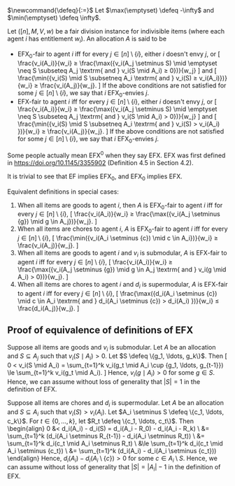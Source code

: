 <span class="invisible">
$\newcommand{\defeq}{:=}$
</span>
Let $\max(\emptyset) \defeq -\infty$ and $\min(\emptyset) \defeq \infty$.

Let $([n], M, V, w)$ be a fair division instance for indivisible items
(where each agent $i$ has entitlement $w_i$). An allocation $A$ is said to be

* EFX<sub>0</sub>-fair to agent $i$ iff for every $j \in [n] \setminus \{i\}$,
either $i$ doesn't envy $j$, or
\[ \frac{v_i(A_i)}{w_i} ≥ \frac{\max(\{v_i(A_j \setminus S) \mid \emptyset \neq S \subseteq A_j
    \textrm{ and } v_i(S \mid A_i) ≥ 0\})}{w_j} \]
and
\[ \frac{\min(\{v_i(S) \mid S \subsetneq A_i \textrm{ and } v_i(S) ≥ v_i(A_i)\})}{w_i} ≥ \frac{v_i(A_j)}{w_j}. \]
If the above conditions are not satisfied for some $j \in [n] \setminus \{i\}$,
we say that $i$ EFX<sub>0</sub>-envies $j$.
* EFX-fair to agent $i$ iff for every $j \in [n] \setminus \{i\}$,
either $i$ doesn't envy $j$, or
\[ \frac{v_i(A_i)}{w_i} ≥ \frac{\max(\{v_i(A_j \setminus S) \mid \emptyset \neq S \subseteq A_j
    \textrm{ and } v_i(S \mid A_i) > 0\})}{w_j} \]
and
\[ \frac{\min(\{v_i(S) \mid S \subsetneq A_i \textrm{ and } v_i(S) > v_i(A_i) \})}{w_i} ≥ \frac{v_i(A_j)}{w_j}. \]
If the above conditions are not satisfied for some $j \in [n] \setminus \{i\}$,
we say that $i$ EFX<sub>0</sub>-envies $j$.

Some people actually mean EFX<sup>0</sup> when they say EFX.
EFX was first defined in <https://doi.org/10.1145/3355902> (Definition 4.5 in Section 4.2).

It is trivial to see that EF implies EFX<sub>0</sub>, and EFX<sub>0</sub> implies EFX.

Equivalent definitions in special cases:

1.  When all items are goods to agent $i$, then $A$ is EFX<sub>0</sub>-fair to agent $i$ iff
    for every $j \in [n] \setminus \{i\}$,
    \[ \frac{v_i(A_i)}{w_i} ≥ \frac{\max(\{v_i(A_j \setminus \{g\}) \mid g \in A_j\})}{w_j}. \]
2.  When all items are chores to agent $i$, $A$ is EFX<sub>0</sub>-fair to agent $i$ iff
    for every $j \in [n] \setminus \{i\}$,
    \[ \frac{\min(\{v_i(A_i \setminus \{c\}) \mid c \in A_i\})}{w_i} ≥ \frac{v_i(A_j)}{w_j}. \]
3.  When all items are goods to agent $i$ and $v_i$ is submodular,
    $A$ is EFX-fair to agent $i$ iff for every $j \in [n] \setminus \{i\}$,
    \[ \frac{v_i(A_i)}{w_i} ≥ \frac{\max(\{v_i(A_j \setminus \{g\})
        \mid g \in A_j \textrm{ and } v_i(g \mid A_i) > 0\})}{w_j}. \]
3.  When all items are chores to agent $i$ and $d_i$ is supermodular,
    $A$ is EFX-fair to agent $i$ iff for every $j \in [n] \setminus \{i\}$,
    \[ \frac{\max(\{d_i(A_i \setminus \{c\}) \mid c \in A_i
        \textrm{ and } d_i(A_i \setminus \{c\}) > d_i(A_i) \})}{w_i} ≤ \frac{d_i(A_j)}{w_j}. \]

## Proof of equivalence of definitions of EFX

Suppose all items are goods and $v_i$ is submodular.
Let $A$ be an allocation and $S \subseteq A_j$ such that $v_i(S \mid A_i) > 0$.
Let $S \defeq \{g_1, \ldots, g_k\}$. Then
\[ 0 < v_i(S \mid A_i) = \sum_{t=1}^k v_i(g_t \mid A_i \cup \{g_1, \ldots, g_{t-1}\})
    \le \sum_{t=1}^k v_i(g_t \mid A_i). \]
Hence, $v_i(g \mid A_i) > 0$ for some $g \in S$.
Hence, we can assume without loss of generality that $|S| = 1$ in the definition of EFX.

Suppose all items are chores and $d_i$ is supermodular.
Let $A$ be an allocation and $S \subseteq A_i$ such that $v_i(S) > v_i(A_i)$.
Let $A_i \setminus S \defeq \{c_1, \ldots, c_k\}$.
For $t \in \{0, \ldots, k\}$, let $R_t \defeq \{c_1, \ldots, c_t\}$. Then
\begin{align}
0 &< d_i(A_i) - d_i(S) = d_i(A_i - R_0) - d_i(A_i - R_k)
\\ &= \sum_{t=1}^k (d_i(A_i \setminus R_{t-1}) - d_i(A_i \setminus R_t))
\\ &= \sum_{t=1}^k d_i(c_t \mid A_i \setminus R_t)
\\ &\le \sum_{t=1}^k d_i(c_t \mid A_i \setminus \{c_t\})
\\ &= \sum_{t=1}^k (d_i(A_i) - d_i(A_i \setminus \{c_t\}))
\end{align}
Hence, $d_i(A_i) - d_i(A_i \setminus \{c\}) > 0$ for some $c \in A_i \setminus S$.
Hence, we can assume without loss of generality that $|S| = |A_i|-1$ in the definition of EFX.
